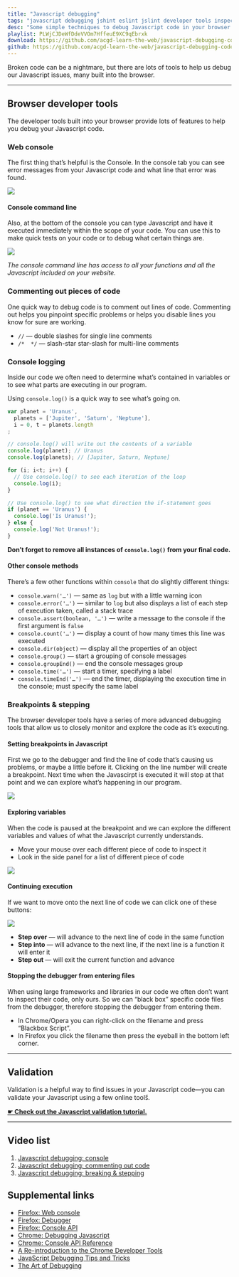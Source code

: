 ```yaml
---
title: "Javascript debugging"
tags: "javascript debugging jshint eslint jslint developer tools inspect element console log"
desc: "Some simple techniques to debug Javascript code in your browser."
playlist: PLWjCJDeWfDdeVVOm7HffeuE9XC9qEbrxk
download: https://github.com/acgd-learn-the-web/javascript-debugging-code/archive/master.zip
github: https://github.com/acgd-learn-the-web/javascript-debugging-code
---
```


Broken code can be a nightmare, but there are lots of tools to help us debug our Javascript issues, many built into the browser.

---

## Browser developer tools

The developer tools built into your browser provide lots of features to help you debug your Javascript code.

### Web console

The first thing that’s helpful is the Console. In the console tab you can see error messages from your Javascript code and what line that error was found.

![](console-error.jpg)

#### Console command line

Also, at the bottom of the console you can type Javascript and have it executed immediately within the scope of your code. You can use this to make quick tests on your code or to debug what certain things are.

![](console-command-line.jpg)

*The console command line has access to all your functions and all the Javascript included on your website.*

### Commenting out pieces of code

One quick way to debug code is to comment out lines of code. Commenting out helps you pinpoint specific problems or helps you disable lines you know for sure are working.

- `//` — double slashes for single line comments
- `/*  */` — slash-star star-slash for multi-line comments

### Console logging

Inside our code we often need to determine what’s contained in variables or to see what parts are executing in our program.

Using `console.log()` is a quick way to see what’s going on.

```js
var planet = 'Uranus',
  planets = ['Jupiter', 'Saturn', 'Neptune'],
  i = 0, t = planets.length
;

// console.log() will write out the contents of a variable
console.log(planet); // Uranus
console.log(planets); // [Jupiter, Saturn, Neptune]

for (i; i<t; i++) {
  // Use console.log() to see each iteration of the loop
  console.log(i);
}

// Use console.log() to see what direction the if-statement goes
if (planet == 'Uranus') {
  console.log('Is Uranus!');
} else {
  console.log('Not Uranus!');
}
```

**Don’t forget to remove all instances of `console.log()` from your final code.**

#### Other console methods

There’s a few other functions within `console` that do slightly different things:

- `console.warn('…')` — same as `log` but with a little warning icon
- `console.error('…')` — similar to `log` but also displays a list of each step of execution taken, called a stack trace
- `console.assert(boolean, '…')` — write a message to the console if the first argument is `false`
- `console.count('…')` — display a count of how many times this line was executed
- `console.dir(object)` — display all the properties of an object
- `console.group()` — start a grouping of console messages
- `console.groupEnd()` — end the console messages group
- `console.time('…')` — start a timer, specifying a label
- `console.timeEnd('…')` — end the timer, displaying the execution time in the console; must specify the same label

### Breakpoints & stepping

The browser developer tools have a series of more advanced debugging tools that allow us to closely monitor and explore the code as it’s executing.

#### Setting breakpoints in Javascript

First we go to the debugger and find the line of code that’s causing us problems, or maybe a little before it. Clicking on the line number will create a breakpoint. Next time when the Javascirpt is executed it will stop at that point and we can explore what’s happening in our program.

![](debugger-breakpoint.jpg)

#### Exploring variables

When the code is paused at the breakpoint and we can explore the different variables and values of what the Javascript currently understands.

- Move your mouse over each different piece of code to inspect it
- Look in the side panel for a list of different piece of code

![](debugger-variables.jpg)

#### Continuing execution

If we want to move onto the next line of code we can click one of these buttons:

![](debugger-buttons.jpg)

- **Step over** — will advance to the next line of code in the same function
- **Step into** — will advance to the next line, if the next line is a function it will enter it
- **Step out** — will exit the current function and advance

#### Stopping the debugger from entering files

When using large frameworks and libraries in our code we often don’t want to inspect their code, only ours. So we can “black box” specific code files from the debugger, therefore stopping the debugger from entering them.

- In Chrome/Opera you can right-click on the filename and press “Blackbox Script”.
- In Firefox you click the filename then press the eyeball in the bottom left corner.

---

## Validation

Validation is a helpful way to find issues in your Javascript code—you can validate your Javascript using a few online tools̋.

**[☛ Check out the Javascript validation tutorial.](/validation/#javascript)**

---

## Video list

1. [Javascript debugging: console](https://www.youtube.com/watch?v=7EoLvH7roYc&list=PLWjCJDeWfDdeVVOm7HffeuE9XC9qEbrxk&index=1)
2. [Javascript debugging: commenting out code](https://www.youtube.com/watch?v=oUW1e6g1oNc&list=PLWjCJDeWfDdeVVOm7HffeuE9XC9qEbrxk&index=2)
3. [Javascript debugging: breaking & stepping](https://www.youtube.com/watch?v=5m9Kfwx0rMs&index=3&list=PLWjCJDeWfDdeVVOm7HffeuE9XC9qEbrxk)

## Supplemental links

- [Firefox: Web console](https://developer.mozilla.org/en-US/docs/Tools/Web_Console)
- [Firefox: Debugger](https://developer.mozilla.org/en-US/docs/Tools/Debugger)
- [Firefox: Console API](https://developer.mozilla.org/en-US/docs/Web/API/console)
- [Chrome: Debugging Javascript](https://developer.chrome.com/devtools/docs/javascript-debugging)
- [Chrome: Console API Reference](https://developer.chrome.com/devtools/docs/console-api)
- [A Re-introduction to the Chrome Developer Tools](http://paulirish.com/2011/a-re-introduction-to-the-chrome-developer-tools/)
- [JavaScript Debugging Tips and Tricks](http://www.zsoltnagy.eu/javascript-debugging-tips-and-tricks/)
- [The Art of Debugging](https://remysharp.com/2015/10/14/the-art-of-debugging)
